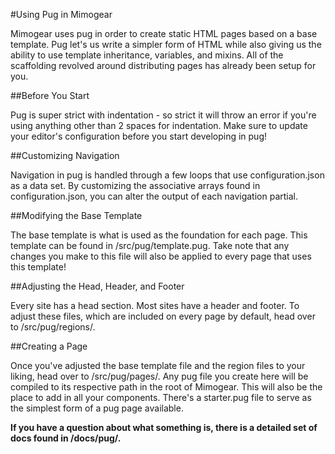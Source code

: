 #Using Pug in Mimogear

Mimogear uses pug in order to create static HTML pages based on a base template. Pug let's us write a simpler form of HTML while also giving us the ability to use template inheritance, variables, and mixins. All of the scaffolding revolved around distributing pages has already been setup for you.

##Before You Start

Pug is super strict with indentation - so strict it will throw an error if you're using anything other than 2 spaces for indentation. Make sure to update your editor's configuration before you start developing in pug!

##Customizing Navigation

Navigation in pug is handled through a few loops that use configuration.json as a data set. By customizing the associative arrays found in configuration.json, you can alter the output of each navigation partial.

##Modifying the Base Template

The base template is what is used as the foundation for each page. This template can be found in /src/pug/template.pug. Take note that any changes you make to this file will also be applied to every page that uses this template!

##Adjusting the Head, Header, and Footer

Every site has a head section. Most sites have a header and footer. To adjust these files, which are included on every page by default, head over to /src/pug/regions/.

##Creating a Page

Once you've adjusted the base template file and the region files to your liking, head over to /src/pug/pages/. Any pug file you create here will be compiled to its respective path in the root of Mimogear. This will also be the place to add in all your components. There's a starter.pug file to serve as the simplest form of a pug page available.

**If you have a question about what something is, there is a detailed set of docs found in /docs/pug/.**
